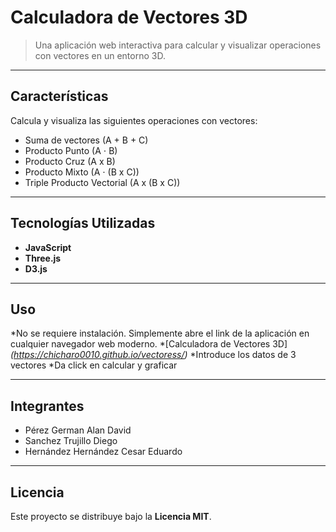#  Calculadora de Vectores 3D

> Una aplicación web interactiva para calcular y visualizar operaciones con vectores en un entorno 3D.

---

## Características

Calcula y visualiza las siguientes operaciones con vectores:

* Suma de vectores (A + B + C)
* Producto Punto (A ⋅ B)
* Producto Cruz (A x B)
* Producto Mixto (A ⋅ (B x C))
* Triple Producto Vectorial (A x (B x C))

---

## Tecnologías Utilizadas

* **JavaScript**
* **Three.js**
* **D3.js**

---

## Uso

*No se requiere instalación. Simplemente abre el link de la aplicación en cualquier navegador web moderno.
*[Calculadora de Vectores 3D] *(https://chicharo0010.github.io/vectoress/)*
*Introduce los datos de 3 vectores
*Da click en calcular y graficar

---

## Integrantes
* Pérez German Alan David
* Sanchez Trujillo Diego
* Hernández Hernández Cesar Eduardo

---


## Licencia

Este proyecto se distribuye bajo la **Licencia MIT**.

```
